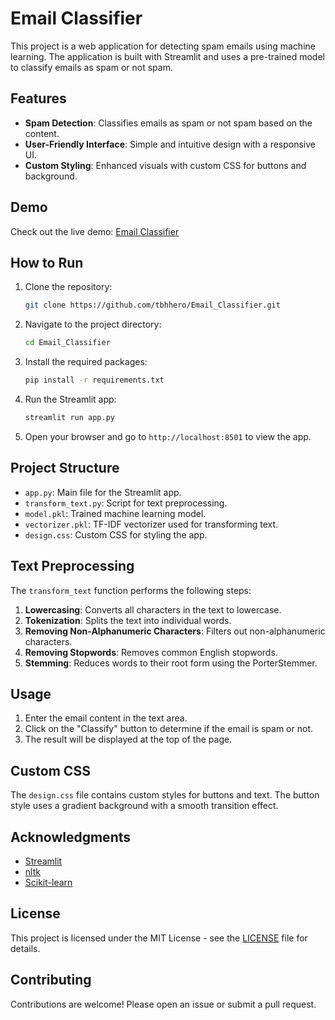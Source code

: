 
# Email Classifier

This project is a web application for detecting spam emails using machine learning. The application is built with Streamlit and uses a pre-trained model to classify emails as spam or not spam.

## Features

- **Spam Detection**: Classifies emails as spam or not spam based on the content.
- **User-Friendly Interface**: Simple and intuitive design with a responsive UI.
- **Custom Styling**: Enhanced visuals with custom CSS for buttons and background.

## Demo

Check out the live demo: [Email Classifier](https://github.com/tbhhero/Email_Classifier)

## How to Run

1. Clone the repository:

   ```bash
   git clone https://github.com/tbhhero/Email_Classifier.git
   ```

2. Navigate to the project directory:

   ```bash
   cd Email_Classifier
   ```

3. Install the required packages:

   ```bash
   pip install -r requirements.txt
   ```

4. Run the Streamlit app:

   ```bash
   streamlit run app.py
   ```

5. Open your browser and go to `http://localhost:8501` to view the app.

## Project Structure

- `app.py`: Main file for the Streamlit app.
- `transform_text.py`: Script for text preprocessing.
- `model.pkl`: Trained machine learning model.
- `vectorizer.pkl`: TF-IDF vectorizer used for transforming text.
- `design.css`: Custom CSS for styling the app.

## Text Preprocessing

The `transform_text` function performs the following steps:

1. **Lowercasing**: Converts all characters in the text to lowercase.
2. **Tokenization**: Splits the text into individual words.
3. **Removing Non-Alphanumeric Characters**: Filters out non-alphanumeric characters.
4. **Removing Stopwords**: Removes common English stopwords.
5. **Stemming**: Reduces words to their root form using the PorterStemmer.

## Usage

1. Enter the email content in the text area.
2. Click on the "Classify" button to determine if the email is spam or not.
3. The result will be displayed at the top of the page.

## Custom CSS

The `design.css` file contains custom styles for buttons and text. The button style uses a gradient background with a smooth transition effect.

## Acknowledgments

- [Streamlit](https://streamlit.io/)
- [nltk](https://www.nltk.org/)
- [Scikit-learn](https://scikit-learn.org/)

## License

This project is licensed under the MIT License - see the [LICENSE](LICENSE) file for details.

## Contributing

Contributions are welcome! Please open an issue or submit a pull request.
